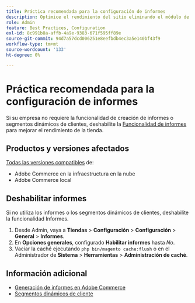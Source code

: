 ```yaml
---
title: Práctica recomendada para la configuración de informes
description: Optimice el rendimiento del sitio eliminando el módulo de creación de informes si no lo está utilizando.
role: Admin
feature: Best Practices, Configuration
exl-id: 8c991b8a-affb-4a9e-9383-671f595ff89e
source-git-commit: 94d7a57dcd006251e8eefbdb4ec3a5e140bf43f9
workflow-type: tm+mt
source-wordcount: '133'
ht-degree: 0%

---
```


# Práctica recomendada para la configuración de informes

Si su empresa no requiere la funcionalidad de creación de informes o segmentos dinámicos de clientes, deshabilite la [Funcionalidad de informes](https://docs.magento.com/user-guide/configuration/general/reports.html) para mejorar el rendimiento de la tienda.

## Productos y versiones afectados

[Todas las versiones compatibles](../../../release/versions.md) de:

- Adobe Commerce en la infraestructura en la nube
- Adobe Commerce local

## Deshabilitar informes

Si no utiliza los informes o los segmentos dinámicos de clientes, deshabilite la funcionalidad Informes.

1. Desde Admin, vaya a **Tiendas** > **Configuración** > **Configuración** > **General** > **Informes**.
1. En **Opciones generales**, configurado **Habilitar informes** hasta *No*.
1. Vaciar la caché ejecutando `php bin/magento cache:flush` o en el Administrador de **Sistema** > **Herramientas** > **Administración de caché**.

## Información adicional

- [Generación de informes en Adobe Commerce](https://docs.magento.com/user-guide/reports.html)
- [Segmentos dinámicos de cliente](https://docs.magento.com/user-guide/marketing/customer-segments.html)
